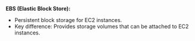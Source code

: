**EBS (Elastic Block Store):**
        
*   Persistent block storage for EC2 instances.
*   Key difference: Provides storage volumes that can be attached to EC2 instances.